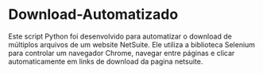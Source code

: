 # Download-Automatizado
Este script Python foi desenvolvido para automatizar o download de múltiplos arquivos de um website NetSuite. Ele utiliza a biblioteca Selenium para controlar um navegador Chrome, navegar entre páginas e clicar automaticamente em links de download da pagina netsuite. 

